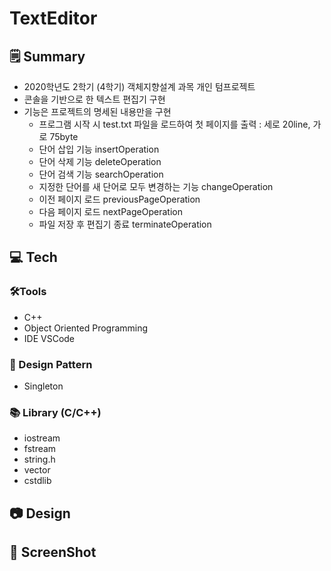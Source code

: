 # TextEditor

## 🗒 Summary
- 2020학년도 2학기 (4학기) 객체지향설계 과목 개인 텀프로젝트
- 콘솔을 기반으로 한 텍스트 편집기 구현
- 기능은 프로젝트의 명세된 내용만을 구현
	- 프로그램 시작 시 test.txt 파일을 로드하여 첫 페이지를 출력 : 세로 20line, 가로 75byte
	- 단어 삽입 기능 insertOperation
	- 단어 삭제 기능 deleteOperation
	- 단어 검색 기능 searchOperation
	- 지정한 단어를 새 단어로 모두 변경하는 기능 changeOperation
	- 이전 페이지 로드 previousPageOperation
	- 다음 페이지 로드 nextPageOperation
	- 파일 저장 후 편집기 종료 terminateOperation

## 💻 Tech
### 🛠Tools
- C++
- Object Oriented Programming
- IDE VSCode

### 📌 Design Pattern
- Singleton

### 📚 Library (C/C++)
- iostream
- fstream
- string.h
- vector
- cstdlib

## 📷 Design

## 📸 ScreenShot
